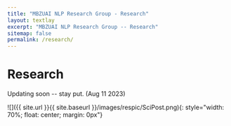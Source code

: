 ```yaml
---
title: "MBZUAI NLP Research Group - Research"
layout: textlay
excerpt: "MBZUAI NLP Research Group -- Research"
sitemap: false
permalink: /research/
---
```


# Research

Updating soon -- stay put. (Aug 11 2023)

![]({{ site.url }}{{ site.baseurl }}/images/respic/SciPost.png){: style="width: 70%; float: center; margin: 0px"}


